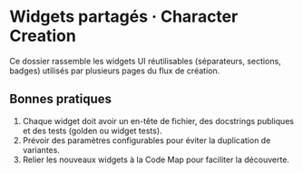 <!--
Fichier : lib/ui/character_creation/widgets/README.md
Rôle : Documenter les widgets partagés du module UI création de personnages.
Dépendances : Flutter Material.
Exemple d'usage : Consulter avant d'ajouter un nouveau widget partagé.
-->

# Widgets partagés · Character Creation

Ce dossier rassemble les widgets UI réutilisables (séparateurs, sections, badges) utilisés par plusieurs pages du flux de création.

## Bonnes pratiques
1. Chaque widget doit avoir un en-tête de fichier, des docstrings publiques et des tests (golden ou widget tests).
2. Prévoir des paramètres configurables pour éviter la duplication de variantes.
3. Relier les nouveaux widgets à la Code Map pour faciliter la découverte.
